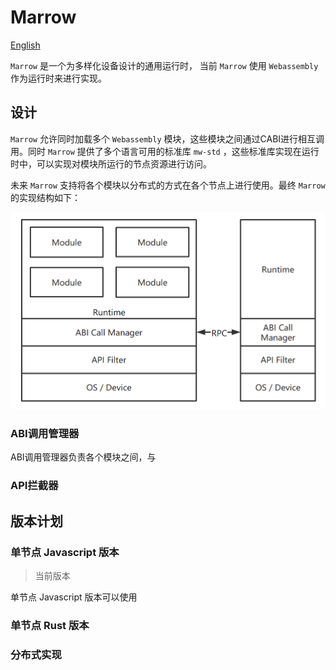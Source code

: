 # Marrow

[English](README.md)

`Marrow` 是一个为多样化设备设计的通用运行时， 当前 `Marrow` 使用 `Webassembly` 作为运行时来进行实现。

## 设计

`Marrow` 允许同时加载多个 `Webassembly` 模块，这些模块之间通过CABI进行相互调用。同时 `Marrow` 提供了多个语言可用的标准库 `mw-std` ，这些标准库实现在运行时中，可以实现对模块所运行的节点资源进行访问。

未来 `Marrow` 支持将各个模块以分布式的方式在各个节点上进行使用。最终 `Marrow` 的实现结构如下：

![design](docs/assets/design.png)

### ABI调用管理器

ABI调用管理器负责各个模块之间，与

### API拦截器

## 版本计划

### 单节点 Javascript 版本

> 当前版本

单节点 Javascript 版本可以使用

### 单节点 Rust 版本

### 分布式实现
